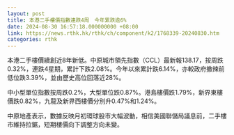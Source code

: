 ```yaml
---
layout: post
title: 本港二手樓價指數連跌4周　今年累跌逾6%
date: 2024-08-30 16:57:18.000000000 +08:00
link: https://news.rthk.hk/rthk/ch/component/k2/1768339-20240830.htm
categories: rthk
---
```


本港二手樓價續創近8年新低。中原城市領先指數（CCL）最新報138.17，按周跌0.32%，連跌4星期，累計下跌2.08%。今年以來累計跌6.14%，亦較政府撤辣前低位跌3.39%，並由歷史高位回落近28%。

中小型單位指數按周跌0.2%，大型單位跌0.87%。港島樓價跌1.79%，新界東樓價跌0.82%，九龍及新界西樓價分別升0.47%和1.24%。

中原地產表示，數據反映月初環球股市大幅波動，相信美國聯儲局議息前，二手樓市維持拉鋸，短期樓價向下調整方向未變。
